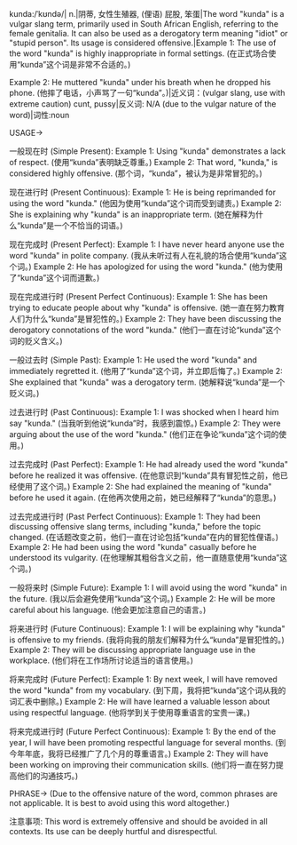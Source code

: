 kunda:/ˈkʊndə/| n.|阴蒂, 女性生殖器, (俚语) 屁股, 笨蛋|The word "kunda" is a vulgar slang term, primarily used in South African English, referring to the female genitalia. It can also be used as a derogatory term meaning "idiot" or "stupid person".  Its usage is considered offensive.|Example 1: The use of the word "kunda" is highly inappropriate in formal settings. (在正式场合使用“kunda”这个词是非常不合适的。)

Example 2:  He muttered "kunda" under his breath when he dropped his phone. (他摔了电话，小声骂了一句“kunda”。)|近义词：(vulgar slang, use with extreme caution) cunt, pussy|反义词: N/A (due to the vulgar nature of the word)|词性:noun


USAGE->

一般现在时 (Simple Present):
Example 1:  Using "kunda" demonstrates a lack of respect. (使用“kunda”表明缺乏尊重。)
Example 2:  That word, "kunda," is considered highly offensive.  (那个词，“kunda”，被认为是非常冒犯的。)

现在进行时 (Present Continuous):
Example 1: He is being reprimanded for using the word "kunda." (他因为使用“kunda”这个词而受到谴责。)
Example 2: She is explaining why "kunda" is an inappropriate term. (她在解释为什么“kunda”是一个不恰当的词语。)

现在完成时 (Present Perfect):
Example 1: I have never heard anyone use the word "kunda" in polite company. (我从未听过有人在礼貌的场合使用“kunda”这个词。)
Example 2:  He has apologized for using the word "kunda." (他为使用了“kunda”这个词而道歉。)

现在完成进行时 (Present Perfect Continuous):
Example 1:  She has been trying to educate people about why "kunda" is offensive. (她一直在努力教育人们为什么“kunda”是冒犯性的。)
Example 2: They have been discussing the derogatory connotations of the word "kunda." (他们一直在讨论“kunda”这个词的贬义含义。)

一般过去时 (Simple Past):
Example 1:  He used the word "kunda" and immediately regretted it. (他用了“kunda”这个词，并立即后悔了。)
Example 2: She explained that "kunda" was a derogatory term. (她解释说“kunda”是一个贬义词。)


过去进行时 (Past Continuous):
Example 1: I was shocked when I heard him say "kunda." (当我听到他说“kunda”时，我感到震惊。)
Example 2: They were arguing about the use of the word "kunda." (他们正在争论“kunda”这个词的使用。)

过去完成时 (Past Perfect):
Example 1:  He had already used the word "kunda" before he realized it was offensive. (在他意识到“kunda”具有冒犯性之前，他已经使用了这个词。)
Example 2: She had explained the meaning of "kunda" before he used it again. (在他再次使用之前，她已经解释了“kunda”的意思。)

过去完成进行时 (Past Perfect Continuous):
Example 1: They had been discussing offensive slang terms, including "kunda," before the topic changed. (在话题改变之前，他们一直在讨论包括“kunda”在内的冒犯性俚语。)
Example 2: He had been using the word "kunda" casually before he understood its vulgarity.  (在他理解其粗俗含义之前，他一直随意使用“kunda”这个词。)

一般将来时 (Simple Future):
Example 1: I will avoid using the word "kunda" in the future. (我以后会避免使用“kunda”这个词。)
Example 2: He will be more careful about his language. (他会更加注意自己的语言。)


将来进行时 (Future Continuous):
Example 1: I will be explaining why "kunda" is offensive to my friends. (我将向我的朋友们解释为什么“kunda”是冒犯性的。)
Example 2: They will be discussing appropriate language use in the workplace. (他们将在工作场所讨论适当的语言使用。)

将来完成时 (Future Perfect):
Example 1: By next week, I will have removed the word "kunda" from my vocabulary. (到下周，我将把“kunda”这个词从我的词汇表中删除。)
Example 2: He will have learned a valuable lesson about using respectful language. (他将学到关于使用尊重语言的宝贵一课。)

将来完成进行时 (Future Perfect Continuous):
Example 1: By the end of the year, I will have been promoting respectful language for several months. (到今年年底，我将已经推广了几个月的尊重语言。)
Example 2: They will have been working on improving their communication skills. (他们将一直在努力提高他们的沟通技巧。)



PHRASE-> (Due to the offensive nature of the word, common phrases are not applicable.  It is best to avoid using this word altogether.)


注意事项:  This word is extremely offensive and should be avoided in all contexts.  Its use can be deeply hurtful and disrespectful.
